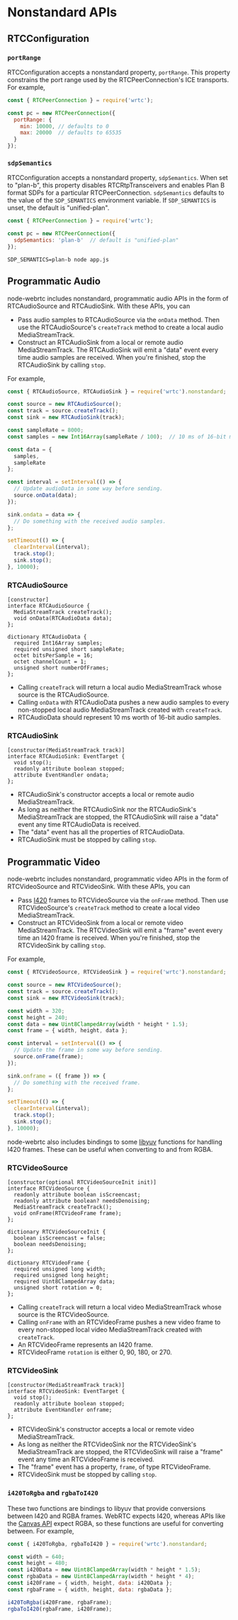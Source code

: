 Nonstandard APIs
================

RTCConfiguration
----------------

### `portRange`

RTCConfiguration accepts a nonstandard property, `portRange`. This property
constrains the port range used by the RTCPeerConnection's ICE transports. For
example,

```js
const { RTCPeerConnection } = require('wrtc');

const pc = new RTCPeerConnection({
  portRange: {
    min: 10000, // defaults to 0
    max: 20000  // defaults to 65535
  }
});
```

### `sdpSemantics`

RTCConfiguration accepts a nonstandard property, `sdpSemantics`. When set to
"plan-b", this property disables RTCRtpTransceivers and enables Plan B format
SDPs for a particular RTCPeerConnection. `sdpSemantics` defaults to the value
of the `SDP_SEMANTICS` environment variable. If `SDP_SEMANTICS` is unset, the
default is "unified-plan".

```js
const { RTCPeerConnection } = require('wrtc');

const pc = new RTCPeerConnection({
  sdpSemantics: 'plan-b'  // default is "unified-plan"
});
```

```
SDP_SEMANTICS=plan-b node app.js
```

Programmatic Audio
------------------

node-webrtc includes nonstandard, programmatic audio APIs in the form of
RTCAudioSource and RTCAudioSink. With these APIs, you can

 * Pass audio samples to RTCAudioSource via the `onData` method. Then use the
   RTCAudioSource's `createTrack` method to create a local audio
   MediaStreamTrack.
 * Construct an RTCAudioSink from a local or remote audio MediaStreamTrack. The
   RTCAudioSink will emit a "data" event every time audio samples are received.
   When you're finished, stop the RTCAudioSink by calling `stop`.

For example,

```js
const { RTCAudioSource, RTCAudioSink } = require('wrtc').nonstandard;

const source = new RTCAudioSource();
const track = source.createTrack();
const sink = new RTCAudioSink(track);

const sampleRate = 8000;
const samples = new Int16Array(sampleRate / 100);  // 10 ms of 16-bit mono audio

const data = {
  samples,
  sampleRate
};

const interval = setInterval(() => {
  // Update audioData in some way before sending.
  source.onData(data);
});

sink.ondata = data => {
  // Do something with the received audio samples.
};

setTimeout(() => {
  clearInterval(interval);
  track.stop();
  sink.stop();
}, 10000);
```

### RTCAudioSource

```webidl
[constructor]
interface RTCAudioSource {
  MediaStreamTrack createTrack();
  void onData(RTCAudioData data);
};

dictionary RTCAudioData {
  required Int16Array samples;
  required unsigned short sampleRate;
  octet bitsPerSample = 16;
  octet channelCount = 1;
  unsigned short numberOfFrames;
};
```

 * Calling `createTrack` will return a local audio MediaStreamTrack whose source
   is the RTCAudioSource.
 * Calling `onData` with RTCAudioData pushes a new audio samples to every
   non-stopped local audio MediaStreamTrack created with `createTrack`.
 * RTCAudioData should represent 10 ms worth of 16-bit audio samples.

### RTCAudioSink

```webidl
[constructor(MediaStreamTrack track)]
interface RTCAudioSink: EventTarget {
  void stop();
  readonly attribute boolean stopped;
  attribute EventHandler ondata;
};
```

 * RTCAudioSink's constructor accepts a local or remote audio MediaStreamTrack.
 * As long as neither the RTCAudioSink nor the RTCAudioSink's MediaStreamTrack
   are stopped, the RTCAudioSink will raise a "data" event any time
   RTCAudioData is received.
 * The "data" event has all the properties of RTCAudioData.
 * RTCAudioSink must be stopped by calling `stop`.

Programmatic Video
------------------

node-webrtc includes nonstandard, programmatic video APIs in the form of
RTCVideoSource and RTCVideoSink. With these APIs, you can

 * Pass [I420](https://wiki.videolan.org/YUV/#I420) frames to RTCVideoSource
   via the `onFrame` method. Then use RTCVideoSource's `createTrack` method to
   create a local video MediaStreamTrack.
 * Construct an RTCVideoSink from a local or remote video MediaStreamTrack. The
   RTCVideoSink will emit a "frame" event every time an I420 frame is received.
   When you're finished, stop the RTCVideoSink by calling `stop`.

For example,

```js
const { RTCVideoSource, RTCVideoSink } = require('wrtc').nonstandard;

const source = new RTCVideoSource();
const track = source.createTrack();
const sink = new RTCVideoSink(track);

const width = 320;
const height = 240;
const data = new Uint8ClampedArray(width * height * 1.5);
const frame = { width, height, data };

const interval = setInterval(() => {
  // Update the frame in some way before sending.
  source.onFrame(frame);
});

sink.onframe = ({ frame }) => {
  // Do something with the received frame.
};

setTimeout(() => {
  clearInterval(interval);
  track.stop();
  sink.stop();
}, 10000);
```

node-webrtc also includes bindings to some
[libyuv](https://chromium.googlesource.com/libyuv/libyuv/) functions for
handling I420 frames. These can be useful when converting to and from RGBA.

### RTCVideoSource

```webidl
[constructor(optional RTCVideoSourceInit init)]
interface RTCVideoSource {
  readonly attribute boolean isScreencast;
  readonly attribute boolean? needsDenoising;
  MediaStreamTrack createTrack();
  void onFrame(RTCVideoFrame frame);
};

dictionary RTCVideoSourceInit {
  boolean isScreencast = false;
  boolean needsDenoising;
};

dictionary RTCVideoFrame {
  required unsigned long width;
  required unsigned long height;
  required Uint8ClampedArray data;
  unsigned short rotation = 0;
};
```

 * Calling `createTrack` will return a local video MediaStreamTrack whose
   source is the RTCVideoSource.
 * Calling `onFrame` with an RTCVideoFrame pushes a new video frame to every
   non-stopped local video MediaStreamTrack created with `createTrack`.
 * An RTCVideoFrame represents an I420 frame.
 * RTCVideoFrame `rotation` is either 0, 90, 180, or 270.

### RTCVideoSink

```webidl
[constructor(MediaStreamTrack track)]
interface RTCVideoSink: EventTarget {
  void stop();
  readonly attribute boolean stopped;
  attribute EventHandler onframe;
};
```

 * RTCVideoSink's constructor accepts a local or remote video MediaStreamTrack.
 * As long as neither the RTCVideoSink nor the RTCVideoSink's MediaStreamTrack
   are stopped, the RTCVideoSink will raise a "frame" event any time an
   RTCVideoFrame is received.
 * The "frame" event has a property, `frame`, of type RTCVideoFrame.
 * RTCVideoSink must be stopped by calling `stop`.

### `i420ToRgba` and `rgbaToI420`

These two functions are bindings to libyuv that provide conversions between
I420 and RGBA frames. WebRTC expects I420, whereas APIs like the
[Canvas API](https://developer.mozilla.org/en-US/docs/Web/API/Canvas_API)
expect RGBA, so these functions are useful for converting between. For example,

```js
const { i420ToRgba, rgbaToI420 } = require('wrtc').nonstandard;

const width = 640;
const height = 480;
const i420Data = new Uint8ClampedArray(width * height * 1.5);
const rgbaData = new Uint8ClampedArray(width * height * 4);
const i420Frame = { width, height, data: i420Data };
const rgbaFrame = { width, height, data: rgbaData };

i420ToRgba(i420Frame, rgbaFrame);
rgbaToI420(rgbaFrame, i420Frame);
```
